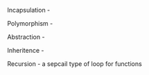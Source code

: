 Incapsulation - 

Polymorphism - 

Abstraction - 

Inheritence - 

Recursion - a sepcail type of loop for functions 